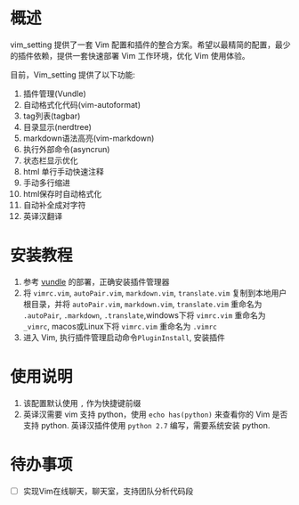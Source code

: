 # 概述
vim_setting 提供了一套 Vim 配置和插件的整合方案。希望以最精简的配置，最少的插件依赖，提供一套快速部署 Vim 工作环境，优化 Vim 使用体验。

目前，Vim_setting 提供了以下功能:

1. 插件管理(Vundle)
2. 自动格式化代码(vim-autoformat)
3. tag列表(tagbar)
4. 目录显示(nerdtree)
5. markdown语法高亮(vim-markdown)
6. 执行外部命令(asyncrun)
7. 状态栏显示优化
8. html 单行手动快速注释
9. 手动多行缩进
10. html保存时自动格式化
11. 自动补全成对字符
12. 英译汉翻译

# 安装教程
1. 参考 [vundle](https://github.com/VundleVim/Vundle.vim) 的部署，正确安装插件管理器
2. 将 `vimrc.vim`, `autoPair.vim`, `markdown.vim`, `translate.vim` 复制到本地用户根目录，并将 `autoPair.vim`, `markdown.vim`, `translate.vim` 重命名为 `.autoPair`, `.markdown`, `.translate`,windows下将 `vimrc.vim` 重命名为 `_vimrc`, macos或Linux下将 `vimrc.vim` 重命名为 `.vimrc`
3. 进入 Vim, 执行插件管理启动命令`PluginInstall`, 安装插件

# 使用说明
1. 该配置默认使用 `,` 作为快捷键前缀
2. 英译汉需要 vim 支持 python，使用 `echo has(python)` 来查看你的 Vim 是否支持 python. 英译汉插件使用 `python 2.7` 编写，需要系统安装 python.

# 待办事项
- [ ] 实现Vim在线聊天，聊天室，支持团队分析代码段 
